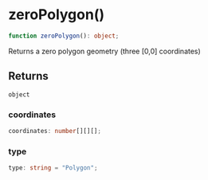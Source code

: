 # zeroPolygon()

```ts
function zeroPolygon(): object;
```

Returns a zero polygon geometry (three [0,0] coordinates)

## Returns

`object`

### coordinates

```ts
coordinates: number[][][];
```

### type

```ts
type: string = "Polygon";
```
